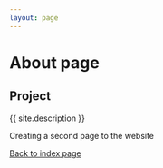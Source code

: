 ```yaml
---
layout: page
---
```

# About page

## Project
{{ site.description }}

Creating a second page to the website

[Back to index page](index.md)
